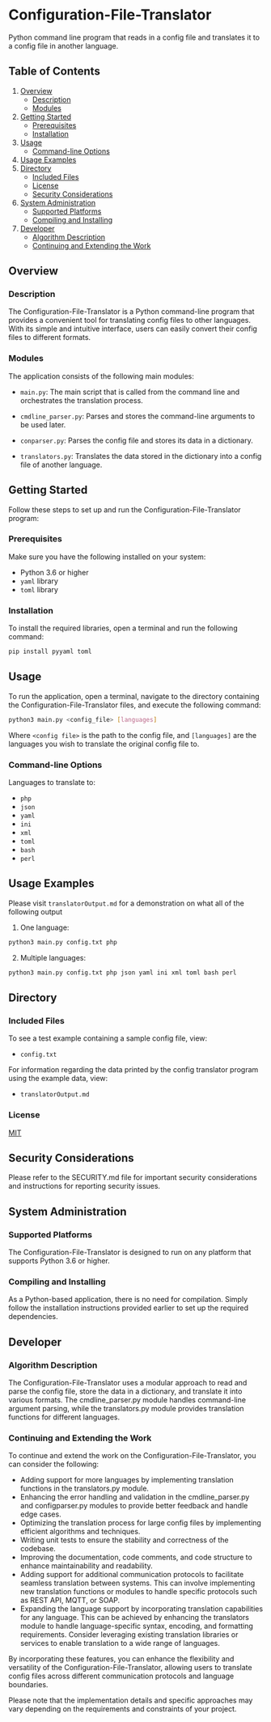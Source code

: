 # Configuration-File-Translator

Python command line program that reads in a config file and translates it to a config file in another language.

## Table of Contents
1. [Overview](#overview)
   * [Description](#description)
   * [Modules](#modules)
2. [Getting Started](#getting-started)
   * [Prerequisites](#prerequisites)
   * [Installation](#installation)
3. [Usage](#usage)
   * [Command-line Options](#command-line-options)
4. [Usage Examples](#usage-examples)
5. [Directory](#directory)
   * [Included Files](#included-files)
   * [License](#license)
   * [Security Considerations](#security-considerations)
6. [System Administration](#system-administration)
   * [Supported Platforms](#supported-platforms)
   * [Compiling and Installing](#compiling-and-installing)
7. [Developer](#developer)
   * [Algorithm Description](#algorithm-description)
   * [Continuing and Extending the Work](#continuing-and-extending-the-work)


## Overview
### Description
The Configuration-File-Translator is a Python command-line program that provides a convenient tool for translating config files to other languages. With its simple and intuitive interface, users can easily convert their config files to different formats.

### Modules
The application consists of the following main modules:

* `main.py`: The main script that is called from the command line and orchestrates the translation process.

* `cmdline_parser.py`: Parses and stores the command-line arguments to be used later.

* `conparser.py`: Parses the config file and stores its data in a dictionary.

* `translators.py`: Translates the data stored in the dictionary into a config file of another language.

## Getting Started
Follow these steps to set up and run the Configuration-File-Translator program:

### Prerequisites
Make sure you have the following installed on your system:
- Python 3.6 or higher
- `yaml` library
- `toml` library

### Installation
To install the required libraries, open a terminal and run the following command:
```bash
pip install pyyaml toml
```

## Usage
To run the application, open a terminal, navigate to the directory containing the Configuration-File-Translator files, and execute the following command:

```bash
python3 main.py <config_file> [languages]
```
Where `<config file>` is the path to the config file, and `[languages]` are the languages you wish to translate the original config file to.

### Command-line Options
Languages to translate to:
- `php`
 - `json`
 - `yaml`
 - `ini`
 - `xml`
 - `toml`
 - `bash`
 - `perl`

 ## Usage Examples
Please visit `translatorOutput.md` for a demonstration on what all of the following output

1. One language:
```bash
python3 main.py config.txt php
```

2. Multiple languages:
```bash
python3 main.py config.txt php json yaml ini xml toml bash perl
```

## Directory
### Included Files
To see a test example containing a sample config file, view: 
* ```config.txt```

For information regarding the data printed by the config translator program using the example data, view:
* ```translatorOutput.md```

### License
[MIT](https://choosealicense.com/licenses/mit/)

## Security Considerations
Please refer to the SECURITY.md file for important security considerations and instructions for reporting security issues.


## System Administration
### Supported Platforms
The Configuration-File-Translator is designed to run on any platform that supports Python 3.6 or higher.

### Compiling and Installing
As a Python-based application, there is no need for compilation. Simply follow the installation instructions provided earlier to set up the required dependencies.

## Developer
### Algorithm Description
The Configuration-File-Translator uses a modular approach to read and parse the config file, store the data in a dictionary, and translate it into various formats. The cmdline_parser.py module handles command-line argument parsing, while the translators.py module provides translation functions for different languages.

### Continuing and Extending the Work
To continue and extend the work on the Configuration-File-Translator, you can consider the following:

- Adding support for more languages by implementing translation functions in the translators.py module.
- Enhancing the error handling and validation in the cmdline_parser.py and configparser.py modules to provide better feedback and handle edge cases.
- Optimizing the translation process for large config files by implementing efficient algorithms and techniques.
- Writing unit tests to ensure the stability and correctness of the codebase.
- Improving the documentation, code comments, and code structure to enhance maintainability and readability.
- Adding support for additional communication protocols to facilitate seamless translation between systems. This can involve implementing new translation functions or modules to handle specific protocols such as REST API, MQTT, or SOAP.
- Expanding the language support by incorporating translation capabilities for any language. This can be achieved by enhancing the translators module to handle language-specific syntax, encoding, and formatting requirements. Consider leveraging existing translation libraries or services to enable translation to a wide range of languages.

By incorporating these features, you can enhance the flexibility and versatility of the Configuration-File-Translator, allowing users to translate config files across different communication protocols and language boundaries.

Please note that the implementation details and specific approaches may vary depending on the requirements and constraints of your project.









